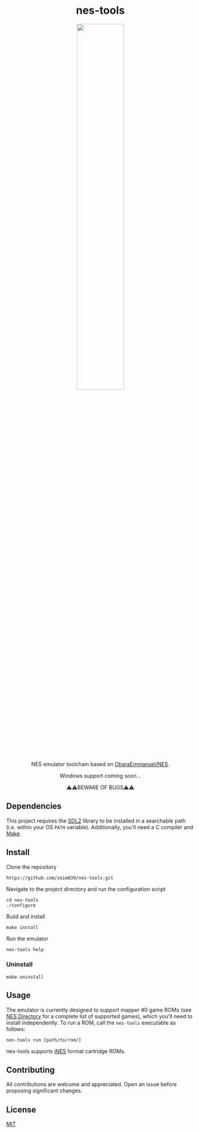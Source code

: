 <div align="center">
<h1>nes-tools</h1>

<img src="https://github.com/user-attachments/assets/225ad035-acc0-4ba5-a257-18f559e1dddb" width="50%" height="50%" />

NES emulator toolchain based on [ObaraEmmanuel/NES](https://github.com/ObaraEmmanuel/NES).

Windows support coming soon...

⚠️⚠️BEWARE OF BUGS⚠️⚠️
</div>

## Dependencies
This project requires the [SDL2](https://www.libsdl.org/) library to be installed in a searchable path (i.e. within your OS `PATH` variable). Additionally, you'll need a C compiler and [Make](https://www.gnu.org/software/make/).

## Install

Clone the repository
```
https://github.com/zeim839/nes-tools.git
```

Navigate to the project directory and run the configuration script
```
cd nes-tools
./configure
```

Build and install
```
make install
```

Run the emulator
```
nes-tools help
```

### Uninstall
```
make uninstall
```

## Usage

The emulator is currently designed to support mapper #0 game ROMs (see [NES Directory](https://nesdir.github.io/mapper0.html) for a complete list of supported games), which you'll need to install independently. To run a ROM, call the `nes-tools` executable as follows:
```
nes-tools run [path/to/rom/]
```

nes-tools supports [iNES](https://www.nesdev.org/wiki/INES) format cartridge ROMs.

## Contributing
All contributions are welcome and appreciated. Open an issue before proposing significant changes.

## License
[MIT](LICENSE)
